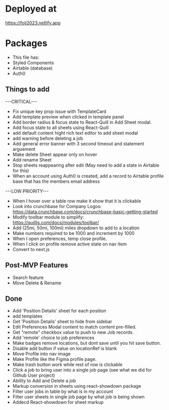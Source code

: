 # Deployed at

https://foli2023.netlify.app

# Packages

- This file has:
- Styled Components
- Airtable (database)
- Auth0

## Things to add

---CRITICAL---

- Fix unique key prop issue with TemplateCard
- Add template preview when clicked in template panel
- Add border radius & focus state to React-Quill in Add Sheet modal.
- Add focus state to all sheets using React-Quill
- add default content hight rich text editor to add sheet modal
- add warning before deleting a job
- Add general error banner with 3 second timeout and statement arguement
- Make delete Sheet appear only on hover
- Add rename Sheet
- Stop sheets reappearing after edit (May need to add a state in Airtable for this)
- When an account using Auth0 is created, add a record to Airtable profile base that has the members email address

---LOW PRIORITY---

- When I hover over a table row make it show that it is clickable
- Look into crunchbase for Company Logos: https://data.crunchbase.com/docs/crunchbase-basic-getting-started
- Modify toolbar module to simplify: https://quilljs.com/docs/modules/toolbar/
- Add (25mi, 50mi, 100mi) miles dropdown to add to a location
- Make numbers required to be 1000 and increment by 1000
- When I open preferences, temp close profile.
- When I click on profile remove active state on nav item
- Convert to next.js

## Post-MVP Features

- Search feature
- Move Delete & Rename

## Done

- Add 'Position Details' sheet for each position
- add templates
- Get 'Position Details' sheet to hide from sidebar
- Edit Preferences Modal content to match content pre-filled.
- Get "remote" checkbox value to push to new Job records.
- Add 'remote' choice to job preferences
- Make badges remove locations, but dont save until you hit save button.
- Disable add button if value on locationRef is blank
- Move Profile into nav image
- Make Profile like the Figma profile page.
- Make trash button work while rest of row is clickable
- Click a job to bring user into a single job page (see what we did for Github User project)
- Ability to Add and Delete a job
- Markup conversion in sheets using react-showdown package
- Filter user jobs in table by what is in my account
- Filter user sheets in single job page by what job is being shown
- Addecd React-showdown for sheet markup
